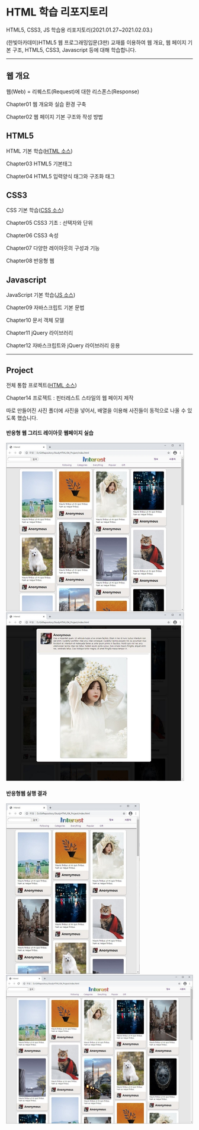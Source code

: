 # HTML 학습 리포지토리
HTML5, CSS3, JS 학습용 리포지토리(2021.01.27~2021.02.03.)

(한빛아카데미)HTML5 웹 프로그래밍입문(3판) 교재를 이용하여 웹 개요, 웹 페이지 기본 구조, HTML5, CSS3, Javascript 등에 대해 학습합니다.

-------------------------------------------------------------


## 웹 개요
웹(Web) = 리퀘스트(Request)에 대한 리스폰스(Response)

Chapter01 웹 개요와 실습 환경 구축

Chapter02 웹 페이지 기본 구조와 작성 방법



## HTML5
HTML 기본 학습([HTML 소스](https://github.com/joohy97/StudyHTML/tree/main/01_HTML))


Chapter03 HTML5 기본태그

Chapter04 HTML5 입력양식 태그와 구조화 태그




## CSS3
CSS 기본 학습([CSS 소스](https://github.com/joohy97/StudyHTML/tree/main/02_CSS))


Chapter05 CSS3 기초 : 선택자와 단위

Chapter06 CSS3 속성

Chapter07 다양한 레이아웃의 구성과 기능

Chapter08 반응형 웹




## Javascript
JavaScript 기본 학습([JS 소스](https://github.com/joohy97/StudyHTML/tree/main/03_javascript))


Chapter09 자바스크립트 기본 문법

Chapter10 문서 객체 모델

Chapter11 jQuery 라이브러리

Chapter12 자바스크립트와 jQuery 라이브러리 응용



-------------------------------------------------------------


## Project
전체 통합 프로젝트([HTML 소스](https://github.com/joohy97/StudyHTML/blob/main/04_Project/index.html))


Chapter14 프로젝트 : 핀터레스트 스타일의 웹 페이지 제작

따로 만들어진 사진 폴더에 사진을 넣어서, 배열을 이용해 사진들이 동적으로 나올 수 있도록 했습니다.



#### 반응형 웹 그리드 레이아웃 웹페이지 실습
![결과(전체레이아웃)](https://github.com/joohy97/StudyHTML/blob/main/ref_images/result1.JPG "전체레이아웃")
![결과(팝업레이아웃)](https://github.com/joohy97/StudyHTML/blob/main/ref_images/result2.JPG "팝업레이아웃")

#### 반응형웹 실행 결과
![결과(반응형웹3줄)](https://github.com/joohy97/StudyHTML/blob/main/ref_images/result_res3.JPG "반응형웹(3줄)")
![결과(반응형웹5줄)](https://github.com/joohy97/StudyHTML/blob/main/ref_images/result_res5.JPG "반응형웹(5줄)")
